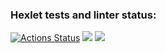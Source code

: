 ### Hexlet tests and linter status:
[![Actions Status](https://github.com/polonnnaruwa/frontend-project-44/actions/workflows/hexlet-check.yml/badge.svg)](https://github.com/polonnnaruwa/frontend-project-44/actions)
<a href="https://codeclimate.com/github/polonnnaruwa/frontend-project-44/maintainability"><img src="https://api.codeclimate.com/v1/badges/17cef3f8b716ca4f3918/maintainability" /></a>
<a href="https://asciinema.org/a/OeIFz822cq6ovLLZXmW8Seb26" target="_blank"><img src="https://asciinema.org/a/OeIFz822cq6ovLLZXmW8Seb26.svg" /></a>
